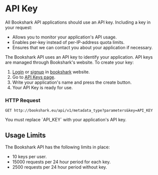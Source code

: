 # API Key

All Bookshark API applications should use an API key. 
Including a key in your request:

* Allows you to monitor your application's API usage.
* Enables per-key instead of per-IP-address quota limits.
* Ensures that we can contact you about your application if necessary.

The Bookshark API uses an API key to identify your application. API keys are managed through Bookshark's website. To create your key:

1. [Login](http://bookshark.eu/users/sign_in) or [signup](http://bookshark.eu/users/sign_up) in [bookshark](http://bookshark.eu) website.
2. Go to [API Keys page](http://bookshark.eu/api_keys).
3. Write your application's name and press the create button.
4. Your API Key is ready for use.

### HTTP Request

`GET http://bookshark.eu/api/v1/metadata_type?parameters&key=API_KEY`

<aside class="notice">
You must replace `API_KEY` with your application's API key.
</aside>

## Usage Limits
The Bookshark API has the following limits in place:

* 10 keys per user.
* 15000 requests per 24 hour period for each key.
* 2500 requests per 24 hour period without key.
